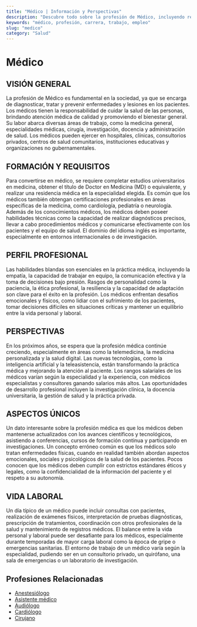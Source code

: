 ```yaml
---
title: "Médico | Información y Perspectivas"
description: "Descubre todo sobre la profesión de Médico, incluyendo responsabilidades, requisitos y oportunidades."
keywords: "médico, profesión, carrera, trabajo, empleo"
slug: "medico"
category: "Salud"
---
```


# Médico

## VISIÓN GENERAL

La profesión de Médico es fundamental en la sociedad, ya que se encarga de diagnosticar, tratar y prevenir enfermedades y lesiones en los pacientes. Los médicos tienen la responsabilidad de cuidar la salud de las personas, brindando atención médica de calidad y promoviendo el bienestar general. Su labor abarca diversas áreas de trabajo, como la medicina general, especialidades médicas, cirugía, investigación, docencia y administración de salud. Los médicos pueden ejercer en hospitales, clínicas, consultorios privados, centros de salud comunitarios, instituciones educativas y organizaciones no gubernamentales.

## FORMACIÓN Y REQUISITOS

Para convertirse en médico, se requiere completar estudios universitarios en medicina, obtener el título de Doctor en Medicina (MD) o equivalente, y realizar una residencia médica en la especialidad elegida. Es común que los médicos también obtengan certificaciones profesionales en áreas específicas de la medicina, como cardiología, pediatría o neurología. Además de los conocimientos médicos, los médicos deben poseer habilidades técnicas como la capacidad de realizar diagnósticos precisos, llevar a cabo procedimientos médicos y comunicarse efectivamente con los pacientes y el equipo de salud. El dominio del idioma inglés es importante, especialmente en entornos internacionales o de investigación.

## PERFIL PROFESIONAL

Las habilidades blandas son esenciales en la práctica médica, incluyendo la empatía, la capacidad de trabajar en equipo, la comunicación efectiva y la toma de decisiones bajo presión. Rasgos de personalidad como la paciencia, la ética profesional, la resiliencia y la capacidad de adaptación son clave para el éxito en la profesión. Los médicos enfrentan desafíos emocionales y físicos, como lidiar con el sufrimiento de los pacientes, tomar decisiones difíciles en situaciones críticas y mantener un equilibrio entre la vida personal y laboral.

## PERSPECTIVAS

En los próximos años, se espera que la profesión médica continúe creciendo, especialmente en áreas como la telemedicina, la medicina personalizada y la salud digital. Las nuevas tecnologías, como la inteligencia artificial y la teleasistencia, están transformando la práctica médica y mejorando la atención al paciente. Los rangos salariales de los médicos varían según la especialidad y la experiencia, con médicos especialistas y consultores ganando salarios más altos. Las oportunidades de desarrollo profesional incluyen la investigación clínica, la docencia universitaria, la gestión de salud y la práctica privada.

## ASPECTOS ÚNICOS

Un dato interesante sobre la profesión médica es que los médicos deben mantenerse actualizados con los avances científicos y tecnológicos, asistiendo a conferencias, cursos de formación continua y participando en investigaciones. Un concepto erróneo común es que los médicos solo tratan enfermedades físicas, cuando en realidad también abordan aspectos emocionales, sociales y psicológicos de la salud de los pacientes. Pocos conocen que los médicos deben cumplir con estrictos estándares éticos y legales, como la confidencialidad de la información del paciente y el respeto a su autonomía.

## VIDA LABORAL

Un día típico de un médico puede incluir consultas con pacientes, realización de exámenes físicos, interpretación de pruebas diagnósticas, prescripción de tratamientos, coordinación con otros profesionales de la salud y mantenimiento de registros médicos. El balance entre la vida personal y laboral puede ser desafiante para los médicos, especialmente durante temporadas de mayor carga laboral como la época de gripe o emergencias sanitarias. El entorno de trabajo de un médico varía según la especialidad, pudiendo ser en un consultorio privado, un quirófano, una sala de emergencias o un laboratorio de investigación.
## Profesiones Relacionadas

- [Anestesiólogo](/profesiones/anestesiologo/)
- [Asistente médico](/profesiones/asistente-medico/)
- [Audiólogo](/profesiones/audiologo/)
- [Cardiólogo](/profesiones/cardiologo/)
- [Cirujano](/profesiones/cirujano/)

